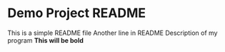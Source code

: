 # Demo Project README

This is a simple README file
Another line in README
Description of my program
<b>This will be bold</b>
